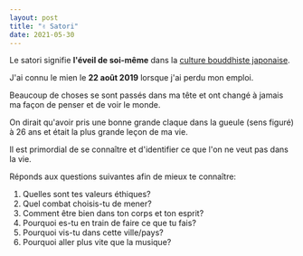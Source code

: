```yaml
---
layout: post
title: "✌️ Satori"
date: 2021-05-30
---
```


Le satori signifie **l'éveil de soi-même** dans la [culture bouddhiste japonaise](https://fr.wikipedia.org/wiki/Satori).

J'ai connu le mien le **22 août 2019** lorsque j'ai perdu mon emploi.

Beaucoup de choses se sont passés dans ma tête et ont changé à jamais ma façon de penser et de voir le monde.

On dirait qu'avoir pris une bonne grande claque dans la gueule (sens figuré) à 26 ans et était la plus grande leçon de ma vie.

Il est primordial de se connaître et d'identifier ce que l'on ne veut pas dans la vie.

Réponds aux questions suivantes afin de mieux te connaître:

1. Quelles sont tes valeurs éthiques?
2. Quel combat choisis-tu de mener?
3. Comment être bien dans ton corps et ton esprit?
4. Pourquoi es-tu en train de faire ce que tu fais?
5. Pourquoi vis-tu dans cette ville/pays?
6. Pourquoi aller plus vite que la musique?
